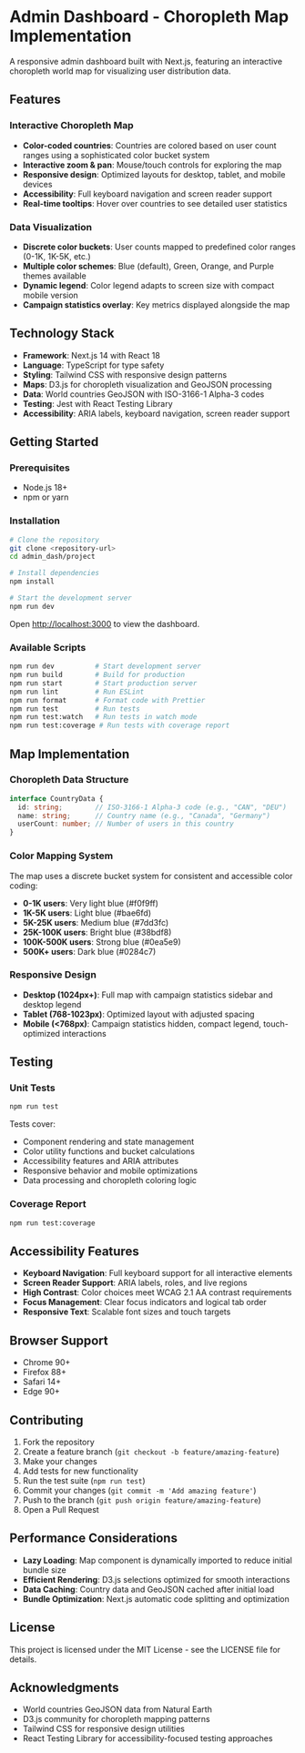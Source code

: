 # Admin Dashboard - Choropleth Map Implementation

A responsive admin dashboard built with Next.js, featuring an interactive choropleth world map for visualizing user distribution data.

## Features

### Interactive Choropleth Map
- **Color-coded countries**: Countries are colored based on user count ranges using a sophisticated color bucket system
- **Interactive zoom & pan**: Mouse/touch controls for exploring the map
- **Responsive design**: Optimized layouts for desktop, tablet, and mobile devices
- **Accessibility**: Full keyboard navigation and screen reader support
- **Real-time tooltips**: Hover over countries to see detailed user statistics

### Data Visualization
- **Discrete color buckets**: User counts mapped to predefined color ranges (0-1K, 1K-5K, etc.)
- **Multiple color schemes**: Blue (default), Green, Orange, and Purple themes available
- **Dynamic legend**: Color legend adapts to screen size with compact mobile version
- **Campaign statistics overlay**: Key metrics displayed alongside the map

## Technology Stack

- **Framework**: Next.js 14 with React 18
- **Language**: TypeScript for type safety
- **Styling**: Tailwind CSS with responsive design patterns
- **Maps**: D3.js for choropleth visualization and GeoJSON processing
- **Data**: World countries GeoJSON with ISO-3166-1 Alpha-3 codes
- **Testing**: Jest with React Testing Library
- **Accessibility**: ARIA labels, keyboard navigation, screen reader support

## Getting Started

### Prerequisites
- Node.js 18+ 
- npm or yarn

### Installation

```bash
# Clone the repository
git clone <repository-url>
cd admin_dash/project

# Install dependencies
npm install

# Start the development server
npm run dev
```

Open [http://localhost:3000](http://localhost:3000) to view the dashboard.

### Available Scripts

```bash
npm run dev          # Start development server
npm run build        # Build for production
npm run start        # Start production server
npm run lint         # Run ESLint
npm run format       # Format code with Prettier
npm run test         # Run tests
npm run test:watch   # Run tests in watch mode
npm run test:coverage # Run tests with coverage report
```

## Map Implementation

### Choropleth Data Structure

```typescript
interface CountryData {
  id: string;        // ISO-3166-1 Alpha-3 code (e.g., "CAN", "DEU")
  name: string;      // Country name (e.g., "Canada", "Germany")
  userCount: number; // Number of users in this country
}
```

### Color Mapping System

The map uses a discrete bucket system for consistent and accessible color coding:

- **0-1K users**: Very light blue (#f0f9ff)
- **1K-5K users**: Light blue (#bae6fd)
- **5K-25K users**: Medium blue (#7dd3fc)
- **25K-100K users**: Bright blue (#38bdf8)
- **100K-500K users**: Strong blue (#0ea5e9)
- **500K+ users**: Dark blue (#0284c7)

### Responsive Design

- **Desktop (1024px+)**: Full map with campaign statistics sidebar and desktop legend
- **Tablet (768-1023px)**: Optimized layout with adjusted spacing
- **Mobile (<768px)**: Campaign statistics hidden, compact legend, touch-optimized interactions

## Testing

### Unit Tests
```bash
npm run test
```

Tests cover:
- Component rendering and state management
- Color utility functions and bucket calculations
- Accessibility features and ARIA attributes
- Responsive behavior and mobile optimizations
- Data processing and choropleth coloring logic

### Coverage Report
```bash
npm run test:coverage
```

## Accessibility Features

- **Keyboard Navigation**: Full keyboard support for all interactive elements
- **Screen Reader Support**: ARIA labels, roles, and live regions
- **High Contrast**: Color choices meet WCAG 2.1 AA contrast requirements
- **Focus Management**: Clear focus indicators and logical tab order
- **Responsive Text**: Scalable font sizes and touch targets

## Browser Support

- Chrome 90+
- Firefox 88+
- Safari 14+
- Edge 90+

## Contributing

1. Fork the repository
2. Create a feature branch (`git checkout -b feature/amazing-feature`)
3. Make your changes
4. Add tests for new functionality
5. Run the test suite (`npm run test`)
6. Commit your changes (`git commit -m 'Add amazing feature'`)
7. Push to the branch (`git push origin feature/amazing-feature`)
8. Open a Pull Request

## Performance Considerations

- **Lazy Loading**: Map component is dynamically imported to reduce initial bundle size
- **Efficient Rendering**: D3.js selections optimized for smooth interactions
- **Data Caching**: Country data and GeoJSON cached after initial load
- **Bundle Optimization**: Next.js automatic code splitting and optimization

## License

This project is licensed under the MIT License - see the LICENSE file for details.

## Acknowledgments

- World countries GeoJSON data from Natural Earth
- D3.js community for choropleth mapping patterns
- Tailwind CSS for responsive design utilities
- React Testing Library for accessibility-focused testing approaches
